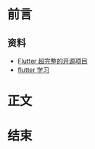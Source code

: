# 前言
## 资料
* [Flutter 超完整的开源项目](https://github.com/CarGuo/gsy_github_app_flutter)
* [flutter 学习](https://github.com/crazycodeboy/awesome-flutter-cn)
# 正文
# 结束
